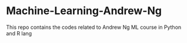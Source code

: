 # Machine-Learning-Andrew-Ng
This repo contains the codes related to Andrew Ng ML course in Python and R lang
